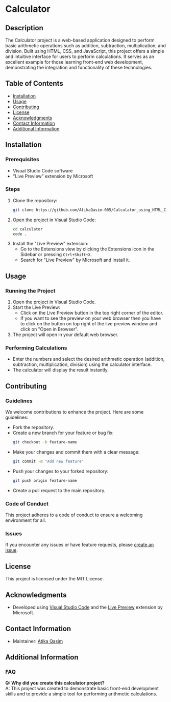 # Calculator

## Description
The Calculator project is a web-based application designed to perform basic arithmetic operations such as addition, subtraction, multiplication, and division. Built using HTML, CSS, and JavaScript, this project offers a simple and intuitive interface for users to perform calculations. It serves as an excellent example for those learning front-end web development, demonstrating the integration and functionality of these technologies.

## Table of Contents
- [Installation](#installation)
- [Usage](#usage)
- [Contributing](#contributing)
- [License](#license)
- [Acknowledgments](#acknowledgments)
- [Contact Information](#contact-information)
- [Additional Information](#additional-information)

## Installation
### Prerequisites
- Visual Studio Code software
- "Live Preview" extension by Microsoft

### Steps
1. Clone the repository:
   ```bash
   git clone https://github.com/AtikaQasim-005/Calculator_using_HTML_CSS_JS.git
   ```
2. Open the project in Visual Studio Code:
   ```bash
   cd calculator
   code .
   ```
3. Install the "Live Preview" extension:
   - Go to the Extensions view by clicking the Extensions icon in the Sidebar or pressing `Ctrl+Shift+X`.
   - Search for "Live Preview" by Microsoft and install it.

## Usage
### Running the Project
1. Open the project in Visual Studio Code.
2. Start the Live Preview:
   - Click on the Live Preview button in the top right corner of the editor.
   - If you want to see the preview on your web browser then you have to click on the button on top right of the live preview window and click on "Open in Browser".
3. The project will open in your default web browser.

### Performing Calculations
- Enter the numbers and select the desired arithmetic operation (addition, subtraction, multiplication, division) using the calculator interface.
- The calculator will display the result instantly.

## Contributing
### Guidelines
We welcome contributions to enhance the project. Here are some guidelines:
- Fork the repository.
- Create a new branch for your feature or bug fix:
  ```bash
  git checkout -b feature-name
  ```
- Make your changes and commit them with a clear message:
  ```bash
  git commit -m "Add new feature"
  ```
- Push your changes to your forked repository:
  ```bash
  git push origin feature-name
  ```
- Create a pull request to the main repository.

### Code of Conduct
This project adheres to a code of conduct to ensure a welcoming environment for all. 
### Issues
If you encounter any issues or have feature requests, please [create an issue](https://github.com/AtikaQasim-005/Calculator_using_HTML_CSS_JS/issues).

## License
This project is licensed under the MIT License.

## Acknowledgments
- Developed using [Visual Studio Code](https://code.visualstudio.com) and the [Live Preview](https://marketplace.visualstudio.com/items?itemName=ms-vscode.live-server) extension by Microsoft.

## Contact Information
- Maintainer: [Atika Qasim](mailto:atikaqasim005@gmail.com)

## Additional Information
### FAQ
**Q: Why did you create this calculator project?**  
A: This project was created to demonstrate basic front-end development skills and to provide a simple tool for performing arithmetic calculations.
